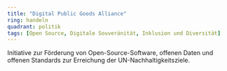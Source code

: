 ```yaml
---
title: "Digital Public Goods Alliance"
ring: handeln
quadrant: politik
tags: [Open Source, Digitale Souveränität, Inklusion und Diversität]
---
```


Initiative zur Förderung von Open-Source-Software, offenen Daten und offenen Standards zur Erreichung der UN-Nachhaltigkeitsziele.
